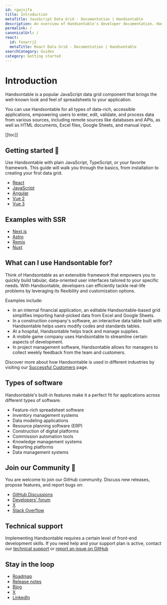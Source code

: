 ```yaml
---
id: rgajvjfa
title: Introduction
metaTitle: JavaScript Data Grid - Documentation | Handsontable
description: An overview of Handsontable's developer documentation. Handsontable is a client-side, spreadsheet-like data grid for editing data in web applications.
permalink: /
canonicalUrl: /
react:
  id: fexwrrj2
  metaTitle: React Data Grid - Documentation | Handsontable
searchCategory: Guides
category: Getting started
---
```


# Introduction

Handsontable is a popular JavaScript data grid component that brings the well-known look and feel of spreadsheets to your application.

You can use Handsontable for all types of data-rich, accessible applications, empowering users to enter, edit, validate, and process data from various sources, including remote sources like databases and APIs, as well as HTML documents, Excel files, Google Sheets, and manual input.

[[toc]]

## Getting started 🚀

Use Handsontable with plain JavaScript, TypeScript, or your favorite framework. This guide will walk you through the basics, from installation to creating your first data grid.

<div class="boxes-list gray small col3">

- <i class="ico i-react"></i> 
[React](@/react/guides/getting-started/installation/installation.md)
- <i class="ico i-javascript"></i> 
[JavaScript](@/guides/getting-started/installation/installation.md)
- <i class="ico i-angular"></i> 
[Angular](@/guides/integrate-with-angular/angular-installation/angular-installation.md)
- <i class="ico i-vue"></i> 
[Vue 2](@/guides/integrate-with-vue/vue-installation/vue-installation.md)
- <i class="ico i-vue"></i> 
[Vue 3](@/guides/integrate-with-vue3/vue3-installation/vue3-installation.md)

</div>

## Examples with SSR

<div class="boxes-list gray col3">

- [Next.js](https://stackblitz.com/edit/stackblitz-starters-ie1h3d?file=README.md)
- [Astro](https://stackblitz.com/edit/withastro-astro-1dnjnf?file=README.md) 
- [Remix](https://stackblitz.com/edit/remix-run-remix-yewmxd?file=README.md)
- [Nuxt](https://stackblitz.com/edit/nuxt-starter-zqydax?file=README.md)

</div>

## What can I use Handsontable for?

Think of Handsontable as an extensible framework that empowers you to quickly build tabular, data-oriented user interfaces tailored to your specific needs. With Handsontable, developers can efficiently tackle real-life problems by leveraging its flexibility and customization options.

Examples include:

- In an internal financial application, an editable Handsontable-based grid simplifies importing hand-picked data from Excel and Google Sheets.
- In a construction company's software, an interactive data table built with Handsontable helps users modify codes and standards tables.
- At a hospital, Handsontable helps track and manage supplies.
- A mobile game company uses Handsontable to streamline certain aspects of development.
- In project management software, Handsontable allows for managers to collect weekly feedback from the team and customers.

Discover more about how Handsontable is used in different industries by visiting our [Successful Customers](https://handsontable.com/customers/) page.

## Types of software

Handsontable's built-in features make it a perfect fit for applications across different types of software.

- Feature-rich spreadsheet software
- Inventory management systems
- Data modeling applications
- Resource planning software (ERP)
- Construction of digital platforms
- Commission automation tools
- Knowledge management systems
- Reporting platforms
- Data management systems

## Join our Community 🙌

You are welcome to join our GitHub community. Discuss new releases, propose features, and report bugs on:
- [GitHub Discussions](https://github.com/handsontable/handsontable/discussions)
- [Developers' forum](https://forum.handsontable.com/)
- [X](https://x.com/handsontable)
- [Stack Overflow](https://stackoverflow.com/tags/handsontable)

## Technical support

Implementing Handsontable requires a certain level of front-end development skills. If you need help and your support plan is active, contact our [technical support](https://handsontable.com/contact?category=technical_support) or [report an issue on GitHub](https://github.com/handsontable/handsontable/issues/new/choose)

## Stay in the loop

- [Roadmap](@/guides/upgrade-and-migration/roadmap/roadmap.md)
- [Release notes](@/guides/upgrade-and-migration/release-notes/release-notes.md)
- [Blog](https://handsontable.com/blog)
- [X](https://x.com/handsontable)
- [LinkedIn](https://linkedin.com/company/handsontable)

<span class="decoration-right"></span>
